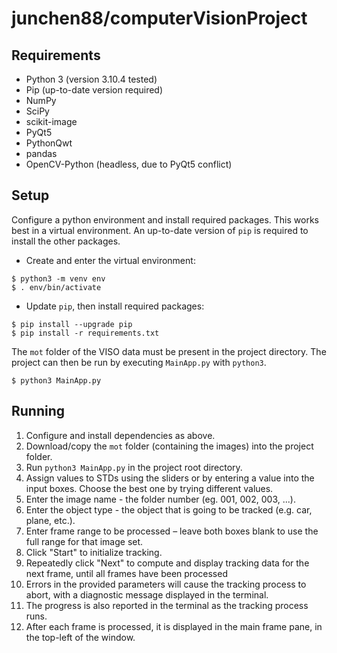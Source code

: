 # junchen88/computerVisionProject

## Requirements

- Python 3 (version 3.10.4 tested)
- Pip (up-to-date version required)
- NumPy
- SciPy
- scikit-image
- PyQt5
- PythonQwt
- pandas
- OpenCV-Python (headless, due to PyQt5 conflict)

## Setup

Configure a python environment and install required packages. This works
best in a virtual environment. An up-to-date version of `pip` is required to
install the other packages.

- Create and enter the virtual environment:

```
$ python3 -m venv env
$ . env/bin/activate
```

- Update `pip`, then install required packages:

```
$ pip install --upgrade pip
$ pip install -r requirements.txt
```

The `mot` folder of the VISO data must be present in the project directory.
The project can then be run by executing `MainApp.py` with `python3`.

```
$ python3 MainApp.py
```

## Running

1. Configure and install dependencies as above.
2. Download/copy the `mot` folder (containing the images) into the project folder.
3. Run `python3 MainApp.py` in the project root directory.
4. Assign values to STDs using the sliders or by entering a value into the input boxes. Choose the best one by trying different values.
5. Enter the image name - the folder number (eg. 001, 002, 003, ...).
6. Enter the object type - the object that is going to be tracked (e.g. car, plane, etc.).
7. Enter frame range to be processed – leave both boxes blank to use the full range for that image set.
8. Click "Start" to initialize tracking.
9. Repeatedly click "Next" to compute and display tracking data for the next frame, until all frames have been processed
10. Errors in the provided parameters will cause the tracking process to abort, with a diagnostic message displayed in the terminal.
11. The progress is also reported in the terminal as the tracking process runs.
12. After each frame is processed, it is displayed in the main frame pane, in the top-left of the window.

